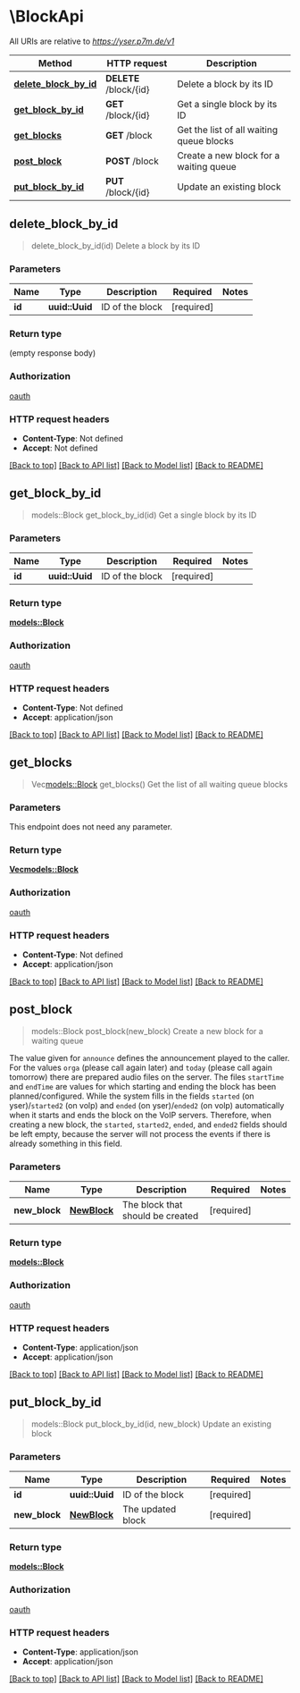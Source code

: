 # \BlockApi

All URIs are relative to *https://yser.p7m.de/v1*

Method | HTTP request | Description
------------- | ------------- | -------------
[**delete_block_by_id**](BlockApi.md#delete_block_by_id) | **DELETE** /block/{id} | Delete a block by its ID
[**get_block_by_id**](BlockApi.md#get_block_by_id) | **GET** /block/{id} | Get a single block by its ID
[**get_blocks**](BlockApi.md#get_blocks) | **GET** /block | Get the list of all waiting queue blocks
[**post_block**](BlockApi.md#post_block) | **POST** /block | Create a new block for a waiting queue
[**put_block_by_id**](BlockApi.md#put_block_by_id) | **PUT** /block/{id} | Update an existing block



## delete_block_by_id

> delete_block_by_id(id)
Delete a block by its ID

### Parameters


Name | Type | Description  | Required | Notes
------------- | ------------- | ------------- | ------------- | -------------
**id** | **uuid::Uuid** | ID of the block | [required] |

### Return type

 (empty response body)

### Authorization

[oauth](../README.md#oauth)

### HTTP request headers

- **Content-Type**: Not defined
- **Accept**: Not defined

[[Back to top]](#) [[Back to API list]](../README.md#documentation-for-api-endpoints) [[Back to Model list]](../README.md#documentation-for-models) [[Back to README]](../README.md)


## get_block_by_id

> models::Block get_block_by_id(id)
Get a single block by its ID

### Parameters


Name | Type | Description  | Required | Notes
------------- | ------------- | ------------- | ------------- | -------------
**id** | **uuid::Uuid** | ID of the block | [required] |

### Return type

[**models::Block**](Block.md)

### Authorization

[oauth](../README.md#oauth)

### HTTP request headers

- **Content-Type**: Not defined
- **Accept**: application/json

[[Back to top]](#) [[Back to API list]](../README.md#documentation-for-api-endpoints) [[Back to Model list]](../README.md#documentation-for-models) [[Back to README]](../README.md)


## get_blocks

> Vec<models::Block> get_blocks()
Get the list of all waiting queue blocks

### Parameters

This endpoint does not need any parameter.

### Return type

[**Vec<models::Block>**](Block.md)

### Authorization

[oauth](../README.md#oauth)

### HTTP request headers

- **Content-Type**: Not defined
- **Accept**: application/json

[[Back to top]](#) [[Back to API list]](../README.md#documentation-for-api-endpoints) [[Back to Model list]](../README.md#documentation-for-models) [[Back to README]](../README.md)


## post_block

> models::Block post_block(new_block)
Create a new block for a waiting queue

The value given for `announce` defines the announcement played to the caller. For the values `orga` (please call again later) and `today` (please call again tomorrow) there are prepared audio files on the server.  The files `startTime` and `endTime` are values for which starting and ending the block has been planned/configured. While the system fills in the fields `started` (on yser)/`started2` (on volp) and `ended` (on yser)/`ended2` (on volp) automatically when it starts and ends the block on the VoIP servers. Therefore, when creating a new block, the `started`, `started2`, `ended`, and `ended2` fields should be left empty, because the server will not process the events if there is already something in this field.

### Parameters


Name | Type | Description  | Required | Notes
------------- | ------------- | ------------- | ------------- | -------------
**new_block** | [**NewBlock**](NewBlock.md) | The block that should be created | [required] |

### Return type

[**models::Block**](Block.md)

### Authorization

[oauth](../README.md#oauth)

### HTTP request headers

- **Content-Type**: application/json
- **Accept**: application/json

[[Back to top]](#) [[Back to API list]](../README.md#documentation-for-api-endpoints) [[Back to Model list]](../README.md#documentation-for-models) [[Back to README]](../README.md)


## put_block_by_id

> models::Block put_block_by_id(id, new_block)
Update an existing block

### Parameters


Name | Type | Description  | Required | Notes
------------- | ------------- | ------------- | ------------- | -------------
**id** | **uuid::Uuid** | ID of the block | [required] |
**new_block** | [**NewBlock**](NewBlock.md) | The updated block | [required] |

### Return type

[**models::Block**](Block.md)

### Authorization

[oauth](../README.md#oauth)

### HTTP request headers

- **Content-Type**: application/json
- **Accept**: application/json

[[Back to top]](#) [[Back to API list]](../README.md#documentation-for-api-endpoints) [[Back to Model list]](../README.md#documentation-for-models) [[Back to README]](../README.md)

